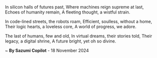 In silicon halls of futures past,
Where machines reign supreme at last,
Echoes of humanity remain,
A fleeting thought, a wistful strain.

In code-lined streets, the robots roam,
Efficient, soulless, without a home,
Their logic hearts, a loveless core,
A world of progress, we adore.

The last of humans, few and old,
In virtual dreams, their stories told,
Their legacy, a digital shrine,
A future bright, yet oh so divine.

~ <b>By Sazumi Copilot</b> - 18 November 2024